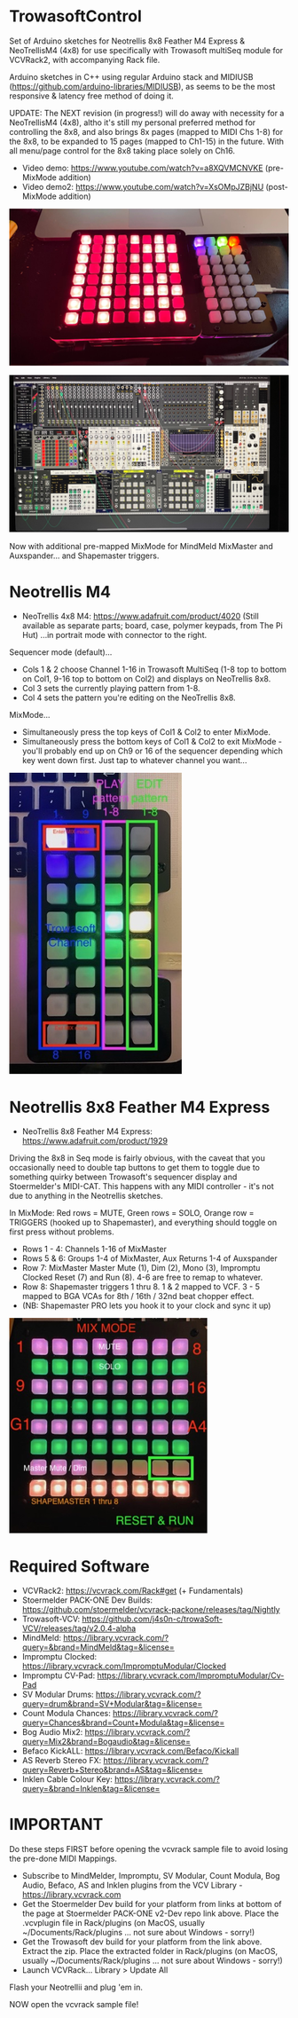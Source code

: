 # TrowasoftControl
Set of Arduino sketches for Neotrellis 8x8 Feather M4 Express &amp; NeoTrellisM4 (4x8) for use specifically with Trowasoft multiSeq module for VCVRack2, with accompanying Rack file. 

Arduino sketches in C++ using regular Arduino stack and MIDIUSB (https://github.com/arduino-libraries/MIDIUSB), as seems to be the most responsive & latency free method of doing it.

UPDATE: The NEXT revision (in progress!) will do away with necessity for a NeoTrellisM4 (4x8), altho it's still my personal preferred method for controlling the 8x8, and also brings 8x pages (mapped to MIDI Chs 1-8) for the 8x8, to be expanded to 15 pages (mapped to Ch1-15) in the future. With all menu/page control for the 8x8 taking place solely on Ch16.

* Video demo: https://www.youtube.com/watch?v=a8XQVMCNVKE (pre-MixMode addition)
* Video demo2: https://www.youtube.com/watch?v=XsOMpJZBjNU (post-MixMode addition)



![Adafruit NeoTrellis 8x8 and NeoTrellisM4](https://github.com/PatchworkBoy/TrowasoftControl/blob/3362476d3a1776453b7b238ee099932958ca3c74/media/8x8%20and%204x8.jpg)

![VCVRack Patch](https://github.com/PatchworkBoy/TrowasoftControl/blob/959118bad4653d588e2d4e5e872be8c08393e04d/media/vcvrack.jpg)


Now with additional pre-mapped MixMode for MindMeld MixMaster and Auxspander... and Shapemaster triggers.


# Neotrellis M4

* NeoTrellis 4x8 M4: https://www.adafruit.com/product/4020 (Still available as separate parts; board, case, polymer keypads, from The Pi Hut)
...in portrait mode with connector to the right.

Sequencer mode (default)...
* Cols 1 & 2 choose Channel 1-16 in Trowasoft MultiSeq (1-8 top to bottom on Col1, 9-16 top to bottom on Col2) and displays on NeoTrellis 8x8. 
* Col 3 sets the currently playing pattern from 1-8.
* Col 4 sets the pattern you're editing on the NeoTrellis 8x8.

MixMode...
* Simultaneously press the top keys of Col1 & Col2 to enter MixMode. 
* Simultaneously press the bottom keys of Col1 & Col2 to exit MixMode - you'll probably end up on Ch9 or 16 of the sequencer depending which key went down first. Just tap to whatever channel you want...

![Transport Control](https://github.com/PatchworkBoy/TrowasoftControl/blob/2d93fae6dd7e0de539dddfe12de9ac80c5b626c4/media/TransportControl.jpg)


# Neotrellis 8x8 Feather M4 Express

* NeoTrellis 8x8 Feather M4 Express: https://www.adafruit.com/product/1929

Driving the 8x8 in Seq mode is fairly obvious, with the caveat that you occasionally need to double tap buttons to get them to toggle due to something quirky between Trowasoft's sequencer display and Stoermelder's MIDI-CAT. This happens with any MIDI controller - it's not due to anything in the Neotrellis sketches.

In MixMode: Red rows = MUTE, Green rows = SOLO, Orange row = TRIGGERS (hooked up to Shapemaster), and everything should toggle on first press without problems.

* Rows 1 - 4: Channels 1-16 of MixMaster
* Rows 5 & 6: Groups 1-4 of MixMaster, Aux Returns 1-4 of Auxspander
* Row 7: MixMaster Master Mute (1), Dim (2), Mono (3), Impromptu Clocked Reset (7) and Run (8). 4-6 are free to remap to whatever.
* Row 8: Shapemaster triggers 1 thru 8. 1 & 2 mapped to VCF. 3 - 5 mapped to BGA VCAs for 8th / 16th / 32nd beat chopper effect.
* (NB: Shapemaster PRO lets you hook it to your clock and sync it up)

![Trellis Surface](https://github.com/PatchworkBoy/TrowasoftControl/blob/2d93fae6dd7e0de539dddfe12de9ac80c5b626c4/media/MixControl.jpg)


# Required Software

* VCVRack2: https://vcvrack.com/Rack#get (+ Fundamentals)
* Stoermelder PACK-ONE Dev Builds: https://github.com/stoermelder/vcvrack-packone/releases/tag/Nightly
* Trowasoft-VCV: https://github.com/j4s0n-c/trowaSoft-VCV/releases/tag/v2.0.4-alpha
* MindMeld: https://library.vcvrack.com/?query=&brand=MindMeld&tag=&license=
* Impromptu Clocked: https://library.vcvrack.com/ImpromptuModular/Clocked
* Impromptu CV-Pad: https://library.vcvrack.com/ImpromptuModular/Cv-Pad
* SV Modular Drums: https://library.vcvrack.com/?query=drum&brand=SV+Modular&tag=&license=
* Count Modula Chances: https://library.vcvrack.com/?query=Chances&brand=Count+Modula&tag=&license= 
* Bog Audio Mix2: https://library.vcvrack.com/?query=Mix2&brand=Bogaudio&tag=&license=
* Befaco KickALL: https://library.vcvrack.com/Befaco/Kickall
* AS Reverb Stereo FX: https://library.vcvrack.com/?query=Reverb+Stereo&brand=AS&tag=&license=
* Inklen Cable Colour Key: https://library.vcvrack.com/?query=&brand=Inklen&tag=&license=


# IMPORTANT
Do these steps FIRST before opening the vcvrack sample file to avoid losing the pre-done MIDI Mappings.

* Subscribe to MindMelder, Impromptu, SV Modular, Count Modula, Bog Audio, Befaco, AS and Inklen plugins from the VCV Library - https://library.vcvrack.com
* Get the Stoermelder Dev build for your platform from links at bottom of the page at Stoermelder PACK-ONE v2-Dev repo link above. Place the .vcvplugin file in Rack/plugins (on MacOS, usually ~/Documents/Rack/plugins ... not sure about Windows - sorry!)
* Get the Trowasoft dev build for your platform from the link above. Extract the zip. Place the extracted folder in Rack/plugins (on MacOS, usually ~/Documents/Rack/plugins ... not sure about Windows - sorry!)
* Launch VCVRack... Library > Update All

Flash your Neotrellii and plug 'em in.

NOW open the vcvrack sample file!
